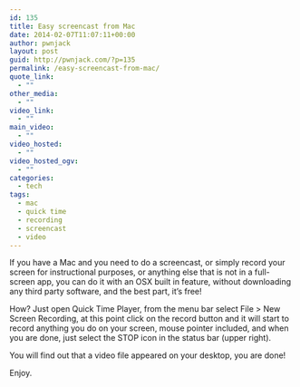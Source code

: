 ```yaml
---
id: 135
title: Easy screencast from Mac
date: 2014-02-07T11:07:11+00:00
author: pwnjack
layout: post
guid: http://pwnjack.com/?p=135
permalink: /easy-screencast-from-mac/
quote_link:
  - ""
other_media:
  - ""
video_link:
  - ""
main_video:
  - ""
video_hosted:
  - ""
video_hosted_ogv:
  - ""
categories:
  - tech
tags:
  - mac
  - quick time
  - recording
  - screencast
  - video
---
```

If you have a Mac and you need to do a screencast, or simply record your screen for instructional purposes, or anything else that is not in a full-screen app, you can do it with an OSX built in feature, without downloading any third party software, and the best part, it&#8217;s free!

How? Just open Quick Time Player, from the menu bar select File > New Screen Recording, at this point click on the record button and it will start to record anything you do on your screen, mouse pointer included, and when you are done, just select the STOP icon in the status bar (upper right).

You will find out that a video file appeared on your desktop, you are done!

Enjoy.